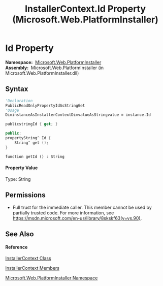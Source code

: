 ﻿---
title: InstallerContext.Id Property  (Microsoft.Web.PlatformInstaller)
TOCTitle: Id Property
ms:assetid: P:Microsoft.Web.PlatformInstaller.InstallerContext.Id
ms:mtpsurl: https://msdn.microsoft.com/en-us/library/microsoft.web.platforminstaller.installercontext.id(v=VS.90)
ms:contentKeyID: 46408508
ms.date: 05/02/2012
mtps_version: v=VS.90
f1_keywords:
- Microsoft.Web.PlatformInstaller.InstallerContext.get_Id
- Microsoft.Web.PlatformInstaller.InstallerContext.Id
dev_langs:
- CSharp
- JScript
- VB
- c++
api_location:
- Microsoft.Web.PlatformInstaller.dll
api_name:
- Microsoft.Web.PlatformInstaller.InstallerContext.get_Id
- Microsoft.Web.PlatformInstaller.InstallerContext.Id
api_type:
- Managed
topic_type:
- apiref
- kbSyntax
product_family_name: VS
ROBOTS: INDEX,FOLLOW
---

# Id Property

**Namespace:**  [Microsoft.Web.PlatformInstaller](microsoft-web-platforminstaller-namespace.md)  
**Assembly:**  Microsoft.Web.PlatformInstaller (in Microsoft.Web.PlatformInstaller.dll)

## Syntax

``` vb
'Declaration
PublicReadOnlyPropertyIdAsStringGet
'Usage
DiminstanceAsInstallerContextDimvalueAsStringvalue = instance.Id
```

``` csharp
publicstringId { get; }
```

``` c++
public:
propertyString^ Id {
    String^ get ();
}
```

``` jscript
function getId () : String
```

#### Property Value

Type: String  

## Permissions

  - Full trust for the immediate caller. This member cannot be used by partially trusted code. For more information, see <https://msdn.microsoft.com/en-us/library/8skskf63(v=vs.90)>.

## See Also

#### Reference

[InstallerContext Class](installercontext-class-microsoft-web-platforminstaller.md)

[InstallerContext Members](installercontext-members-microsoft-web-platforminstaller.md)

[Microsoft.Web.PlatformInstaller Namespace](microsoft-web-platforminstaller-namespace.md)

